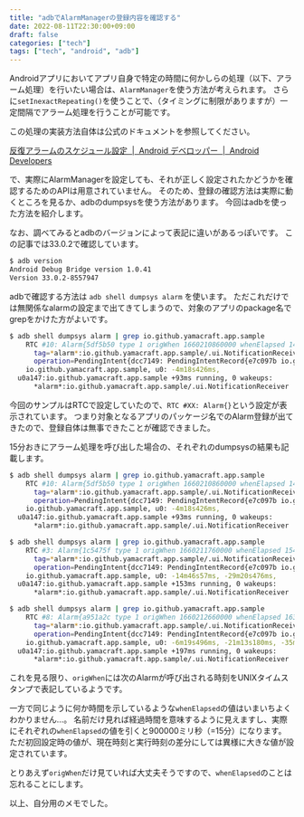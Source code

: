 ```yaml
---
title: "adbでAlarmManagerの登録内容を確認する"
date: 2022-08-11T22:30:00+09:00
draft: false
categories: ["tech"]
tags: ["tech", "android", "adb"]
---
```


Androidアプリにおいてアプリ自身で特定の時間に何かしらの処理（以下、アラーム処理）を行いたい場合は、`AlarmManager`を使う方法が考えられます。
さらに`setInexactRepeating()`を使うことで、（タイミングに制限がありますが）一定間隔でアラーム処理を行うことが可能です。

この処理の実装方法自体は公式のドキュメントを参照してください。

[反復アラームのスケジュール設定  \|  Android デベロッパー  \|  Android Developers](https://developer.android.com/training/scheduling/alarms?hl=ja)

で、実際にAlarmManagerを設定しても、それが正しく設定されたかどうかを確認するためのAPIは用意されていません。
そのため、登録の確認方法は実際に動くところを見るか、adbのdumpsysを使う方法があります。
今回はadbを使った方法を紹介します。

なお、調べてみるとadbのバージョンによって表記に違いがあるっぽいです。
この記事では33.0.2で確認しています。

```sh
$ adb version
Android Debug Bridge version 1.0.41
Version 33.0.2-8557947
```

adbで確認する方法は `adb shell dumpsys alarm` を使います。
ただこれだけでは無関係なalarmの設定まで出てきてしまうので、対象のアプリのpackage名でgrepをかけた方がよいです。

``` sh
$ adb shell dumpsys alarm | grep io.github.yamacraft.app.sample
    RTC #10: Alarm{5df5b50 type 1 origWhen 1660210860000 whenElapsed 14518909 io.github.yamacraft.app.sample}
      tag=*alarm*:io.github.yamacraft.app.sample/.ui.NotificationReceiver
      operation=PendingIntent{dcc7149: PendingIntentRecord{e7c097b io.github.yamacraft.app.sample broadcastIntent}}
    io.github.yamacraft.app.sample, u0: -4m18s426ms, 
  u0a147:io.github.yamacraft.app.sample +93ms running, 0 wakeups:
      *alarm*:io.github.yamacraft.app.sample/.ui.NotificationReceiver
```

今回のサンプルはRTCで設定していたので、`RTC #XX: Alarm{}`という設定が表示されています。
つまり対象となるアプリのパッケージ名でのAlarm登録が出てきたので、登録自体は無事できたことが確認できました。

15分おきにアラーム処理を呼び出した場合の、それぞれのdumpsysの結果も記載します。

```sh
$ adb shell dumpsys alarm | grep io.github.yamacraft.app.sample
    RTC #10: Alarm{5df5b50 type 1 origWhen 1660210860000 whenElapsed 14518909 io.github.yamacraft.app.sample}
      tag=*alarm*:io.github.yamacraft.app.sample/.ui.NotificationReceiver
      operation=PendingIntent{dcc7149: PendingIntentRecord{e7c097b io.github.yamacraft.app.sample broadcastIntent}}
    io.github.yamacraft.app.sample, u0: -4m18s426ms, 
  u0a147:io.github.yamacraft.app.sample +93ms running, 0 wakeups:
      *alarm*:io.github.yamacraft.app.sample/.ui.NotificationReceiver

$ adb shell dumpsys alarm | grep io.github.yamacraft.app.sample
    RTC #3: Alarm{1c5475f type 1 origWhen 1660211760000 whenElapsed 15418909 io.github.yamacraft.app.sample}
      tag=*alarm*:io.github.yamacraft.app.sample/.ui.NotificationReceiver
      operation=PendingIntent{dcc7149: PendingIntentRecord{e7c097b io.github.yamacraft.app.sample broadcastIntent}}
    io.github.yamacraft.app.sample, u0: -14m46s57ms, -29m20s476ms, 
  u0a147:io.github.yamacraft.app.sample +153ms running, 0 wakeups:
      *alarm*:io.github.yamacraft.app.sample/.ui.NotificationReceiver

$ adb shell dumpsys alarm | grep io.github.yamacraft.app.sample
    RTC #8: Alarm{a951a2c type 1 origWhen 1660212660000 whenElapsed 16318909 io.github.yamacraft.app.sample}
      tag=*alarm*:io.github.yamacraft.app.sample/.ui.NotificationReceiver
      operation=PendingIntent{dcc7149: PendingIntentRecord{e7c097b io.github.yamacraft.app.sample broadcastIntent}}
    io.github.yamacraft.app.sample, u0: -6m19s496ms, -21m13s180ms, -35m47s599ms, 
  u0a147:io.github.yamacraft.app.sample +197ms running, 0 wakeups:
      *alarm*:io.github.yamacraft.app.sample/.ui.NotificationReceiver
```

これを見る限り、`origWhen`には次のAlarmが呼び出される時刻をUNIXタイムスタンプで表記しているようです。

一方で同じように何か時間を示しているような`whenElapsed`の値はいまいちよくわかりません…。
名前だけ見れば経過時間を意味するように見えますし、実際にそれぞれの`whenElapsed`の値を引くと900000ミリ秒（=15分）になります。
ただ初回設定時の値が、現在時刻と実行時刻の差分にしては異様に大きな値が設定されています。

とりあえず`origWhen`だけ見ていれば大丈夫そうですので、`whenElapsed`のことは忘れることにします。

以上、自分用のメモでした。